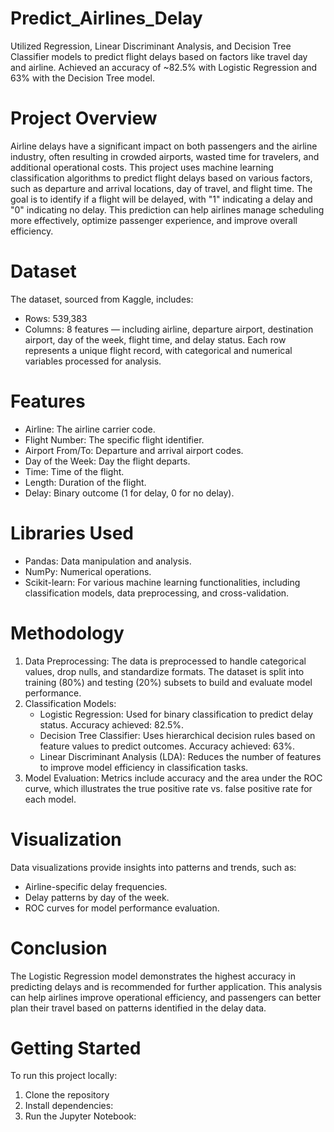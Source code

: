 # Predict_Airlines_Delay
Utilized Regression, Linear Discriminant Analysis, and Decision Tree Classifier models to predict flight delays based on factors like travel day and airline. Achieved an accuracy of ~82.5% with Logistic Regression and 63% with the Decision Tree model.

# Project Overview
Airline delays have a significant impact on both passengers and the airline industry, often resulting in crowded airports, wasted time for travelers, and additional operational costs. This project uses machine learning classification algorithms to predict flight delays based on various factors, such as departure and arrival locations, day of travel, and flight time.
The goal is to identify if a flight will be delayed, with "1" indicating a delay and "0" indicating no delay. This prediction can help airlines manage scheduling more effectively, optimize passenger experience, and improve overall efficiency.

# Dataset
The dataset, sourced from Kaggle, includes:
- Rows: 539,383
- Columns: 8 features — including airline, departure airport, destination airport, day of the week, flight time, and delay status.
Each row represents a unique flight record, with categorical and numerical variables processed for analysis.

# Features
- Airline: The airline carrier code.
- Flight Number: The specific flight identifier.
- Airport From/To: Departure and arrival airport codes.
- Day of the Week: Day the flight departs.
- Time: Time of the flight.
- Length: Duration of the flight.
- Delay: Binary outcome (1 for delay, 0 for no delay).

# Libraries Used
- Pandas: Data manipulation and analysis.
- NumPy: Numerical operations.
- Scikit-learn: For various machine learning functionalities, including classification models, data preprocessing, and cross-validation.

# Methodology
1. Data Preprocessing: The data is preprocessed to handle categorical values, drop nulls, and standardize formats. The dataset is split into training (80%) and testing (20%) subsets to build and evaluate model performance.
2. Classification Models:
    - Logistic Regression: Used for binary classification to predict delay status. Accuracy achieved: 82.5%.
    - Decision Tree Classifier: Uses hierarchical decision rules based on feature values to predict outcomes. Accuracy achieved: 63%.
    - Linear Discriminant Analysis (LDA): Reduces the number of features to improve model efficiency in classification tasks.
3. Model Evaluation: Metrics include accuracy and the area under the ROC curve, which illustrates the true positive rate vs. false positive rate for each model.

# Visualization
Data visualizations provide insights into patterns and trends, such as:
- Airline-specific delay frequencies.
- Delay patterns by day of the week.
- ROC curves for model performance evaluation.

# Conclusion
The Logistic Regression model demonstrates the highest accuracy in predicting delays and is recommended for further application. This analysis can help airlines improve operational efficiency, and passengers can better plan their travel based on patterns identified in the delay data.

# Getting Started
To run this project locally:
1. Clone the repository
2. Install dependencies:
3. Run the Jupyter Notebook:

